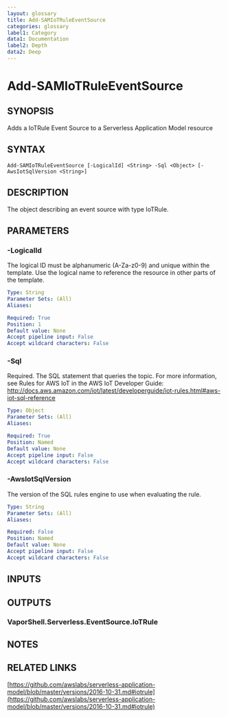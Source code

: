 ```yaml
---
layout: glossary
title: Add-SAMIoTRuleEventSource
categories: glossary
label1: Category
data1: Documentation
label2: Depth
data2: Deep
---
```


# Add-SAMIoTRuleEventSource

## SYNOPSIS
Adds a IoTRule Event Source to a Serverless Application Model resource

## SYNTAX

```
Add-SAMIoTRuleEventSource [-LogicalId] <String> -Sql <Object> [-AwsIotSqlVersion <String>]
```

## DESCRIPTION
The object describing an event source with type IoTRule.

## PARAMETERS

### -LogicalId
The logical ID must be alphanumeric (A-Za-z0-9) and unique within the template.
Use the logical name to reference the resource in other parts of the template.

```yaml
Type: String
Parameter Sets: (All)
Aliases: 

Required: True
Position: 1
Default value: None
Accept pipeline input: False
Accept wildcard characters: False
```

### -Sql
Required.
The SQL statement that queries the topic.
For more information, see Rules for AWS IoT in the AWS IoT Developer Guide: http://docs.aws.amazon.com/iot/latest/developerguide/iot-rules.html#aws-iot-sql-reference

```yaml
Type: Object
Parameter Sets: (All)
Aliases: 

Required: True
Position: Named
Default value: None
Accept pipeline input: False
Accept wildcard characters: False
```

### -AwsIotSqlVersion
The version of the SQL rules engine to use when evaluating the rule.

```yaml
Type: String
Parameter Sets: (All)
Aliases: 

Required: False
Position: Named
Default value: None
Accept pipeline input: False
Accept wildcard characters: False
```

## INPUTS

## OUTPUTS

### VaporShell.Serverless.EventSource.IoTRule

## NOTES

## RELATED LINKS

[https://github.com/awslabs/serverless-application-model/blob/master/versions/2016-10-31.md#iotrule](https://github.com/awslabs/serverless-application-model/blob/master/versions/2016-10-31.md#iotrule)

